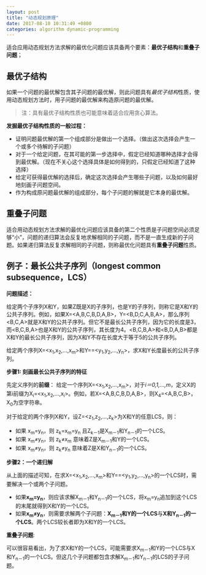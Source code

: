 ```yaml
---
layout: post
title: "动态规划原理"
date: 2017-08-10 10:31:49 +0800
categories: algorithm dynamic-programming
---
```

适合应用动态规划方法求解的最优化问题应该具备两个要素：**最优子结构**和**重叠子问题**；

## 最优子结构 
如果一个问题的最优解包含其子问题的最优解，则此问题具有*最优子结构*性质，使用动态规划方法时，用子问题的最优解来构造原问题的最优解。

> 注：具有最优子结构性质也可能意味着适合应用贪心算法。

**发掘最优子结构性质的一般过程：**
- 证明问题最优解的第一个组成部分是做出一个选择。（做出这次选择会产生一个或多个待解的子问题）
- 对于一个给定问题，在其可能的第一步选择中，假定已经知道哪种选择才会得到最优解。（现在不关心这个选择具体是如何得到的，只假定已经知道了这种选择）
- 给定可获得最优解的选择后，确定这次选择会产生哪些子问题，以及如何最好地刻画子问题空间。
- 作为构成原问题最优解的组成部分，每个子问题的解就是它本身的最优解。

## 重叠子问题
适合用动态规划方法求解的最优化问题应该具备的第二个性质是子问题空间必须足够“小”，问题的递归算法会反复地求解相同的子问题，而不是一直生成新的子问题。如果递归算法反复求解相同的子问题，则称最优化问题具有**重叠子问题**性质。

## 例子：最长公共子序列（longest common subsequence，LCS）

**问题描述：**

给定两个子序列X和Y，如果Z既是X的子序列，也是Y的子序列，则称它是X和Y的公共子序列。例如，如果X=<A,B,C,B,D,A,B>，Y=<B,D,C,A,B,A>，那么序列<B,C,A>就是X和Y的公共子序列。但它不是最长公共子序列，因为它的长度是3，而<B,C,B,A>也是X和Y的公共子序列，其长度为4。<B,C,B,A>和<B,D,A,B>都是X和Y的最长公共子序列，因为X和Y不存在长度大于等于5的公共子序列。

给定两个序列X=<x<sub>1</sub>,x<sub>2</sub>,...,x<sub>m</sub>>和Y==<y<sub>1</sub>,y<sub>2</sub>,...,y<sub>n</sub>>，求X和Y长度最长的公共子序列。

**步骤1: 刻画最长公共子序列的特征**

先定义序列的**前缀**：
给定一个序列X=<x<sub>1</sub>,x<sub>2</sub>,...,x<sub>m</sub>>，对于*i＝0,1,...,m*，定义X的第i前缀为X<sub>i</sub>=<x<sub>1</sub>,x<sub>2</sub>,...,x<sub>i</sub>>。例如，若X=<A,B,C,B,D,A,B>，则X<sub>4</sub>=<A,B,C,B>，X<sub>0</sub>为空字符串。

对于给定的两个序列X和Y，设Z=<z<sub>1</sub>,z<sub>2</sub>,...,z<sub>k</sub>>为X和Y的任意LCS，则：
- 如果 x<sub>m</sub>=y<sub>n</sub>，则 z<sub>k</sub>=x<sub>m</sub>=y<sub>n</sub> 且Z<sub>k－1</sub>是X<sub>m－1</sub>和Y<sub>n－1</sub>的一个LCS。
- 如果 x<sub>m</sub>≠y<sub>n</sub>，则 z<sub>k</sub>≠x<sub>m</sub> 意味着Z是X<sub>m－1</sub>和Y的一个LCS。
- 如果 x<sub>m</sub>≠y<sub>n</sub>，则 z<sub>k</sub>≠y<sub>n</sub> 意味着Z是X和Y<sub>n－1</sub>的一个LCS。

**步骤2：一个递归解**

从上面的描述可知，在求X=<x<sub>1</sub>,x<sub>2</sub>,...,x<sub>m</sub>>和Y==<y<sub>1</sub>,y<sub>2</sub>,...,y<sub>n</sub>>的一个LCS时，需要解决一个或两个子问题。
- 如果**x<sub>m</sub>=y<sub>n</sub>**，则应该求解X<sub>m－1</sub>和Y<sub>n－1</sub>的一个LCS，将x<sub>m</sub>=y<sub>n</sub>追加到这个LCS的末尾就得到X和Y的一个LCS。
- 如果**x<sub>m</sub>≠y<sub>n</sub>**，则需要求解两个子问题：**X<sub>m－1</sub>和Y的一个LCS**与**X和Y<sub>n－1</sub>的一个LCS**。两个LCS较长者即为X和Y的一个LCS。

**重叠子问题**:

可以很容易看出，为了求X和Y的一个LCS，可能需要求X<sub>m－1</sub>和Y的一个LCS与X和Y<sub>n－1</sub>的一个LCS。但这几个子问题都包含求解X<sub>m－1</sub>和Y<sub>n－1</sub>的LCS的子子问题。
